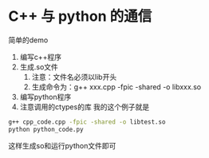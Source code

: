 # C++ 与 python 的通信

简单的demo
1. 编写c++程序
2. 生成.so文件
   1. 注意：文件名必须以lib开头
   2. 生成命令为：g++ xxx.cpp -fpic -shared -o libxxx.so
3. 编写python程序
4. 注意调用的ctypes的库
我的这个例子就是
~~~bash
g++ cpp_code.cpp -fpic -shared -o libtest.so
python python_code.py
~~~
这样生成so和运行python文件即可

